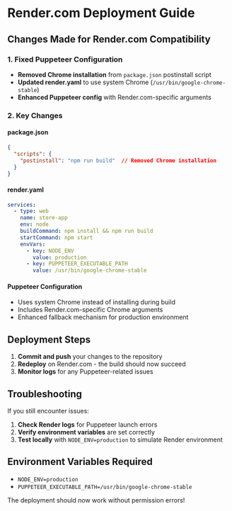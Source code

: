 # Render.com Deployment Guide

## Changes Made for Render.com Compatibility

### 1. Fixed Puppeteer Configuration
- **Removed Chrome installation** from `package.json` postinstall script
- **Updated render.yaml** to use system Chrome (`/usr/bin/google-chrome-stable`)
- **Enhanced Puppeteer config** with Render.com-specific arguments

### 2. Key Changes

#### package.json
```json
{
  "scripts": {
    "postinstall": "npm run build"  // Removed Chrome installation
  }
}
```

#### render.yaml
```yaml
services:
  - type: web
    name: store-app
    env: node
    buildCommand: npm install && npm run build
    startCommand: npm start
    envVars:
      - key: NODE_ENV
        value: production
      - key: PUPPETEER_EXECUTABLE_PATH
        value: /usr/bin/google-chrome-stable
```

#### Puppeteer Configuration
- Uses system Chrome instead of installing during build
- Includes Render.com-specific Chrome arguments
- Enhanced fallback mechanism for production environment

## Deployment Steps

1. **Commit and push** your changes to the repository
2. **Redeploy** on Render.com - the build should now succeed
3. **Monitor logs** for any Puppeteer-related issues

## Troubleshooting

If you still encounter issues:

1. **Check Render logs** for Puppeteer launch errors
2. **Verify environment variables** are set correctly
3. **Test locally** with `NODE_ENV=production` to simulate Render environment

## Environment Variables Required

- `NODE_ENV=production`
- `PUPPETEER_EXECUTABLE_PATH=/usr/bin/google-chrome-stable`

The deployment should now work without permission errors!













